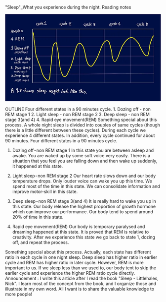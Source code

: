 "Sleep"_What you experience during the night.
Reading notes

![image](../assets/images/blog/sleep2.jpg)

OUTLINE
Four different states in a 90 minutes cycle.
    1. Dozing off - non REM stage 1
    2. Light sleep - non REM stage 2
    3. Deep sleep - non REM stage 3(and 4)
    4. Rapid eye movement(REM)
Something special about this process.
A whole night sleep is divided into couples of same cycles (though there is a little different between these cycles). During each cycle we experience 4 different states. In addition, every cycle continued for about 90 minutes.
Four different states in a 90 minutes cycle.
1. Dozing off - non REM stage 1
In this state you are between asleep and awake.
You are waked up by some soft voice very easily.
There is a situation that you feel you are falling down and then wake up suddenly, it happened at this state.

2. Light sleep - non REM stage 2
Our heart rate slows down and our body temperature drops.
Only louder voice can wake you up this time.
We spend most of the time in this state.
We can consolidate information and improve motor-skill in this state.

3. Deep sleep - non REM stage 3(and 4)
It is really hard to wake you up in this state.
Our body release the highest proportion of growth hormone which can improve our performance.
Our body tend to spend around 20% of time in this state.

4. Rapid eye movement(REM)
Our body is temporary paralysed and dreaming happened at this state.
It is proved that REM is relative to creativity.
After we experience this state we go back to state 1, dozing off, and repeat the process.

Something special about this process.
Actually, each state has different ratio in each cycle in one night sleep. Deep sleep has higher ratio in earlier cycle and REM has higher ratio in later cycle.
However, REM is more important to us. If we sleep less than we used to, our body tent to skip the earlier cycle and experience the higher REM ratio cycle directly.
Announcement : I write this article after I read the book "Sleep - Littlehales, Nick". I learn most of the concept from the book, and I organize those and illustrate in my own word. All I want is to share the valuable knowledge to more people!